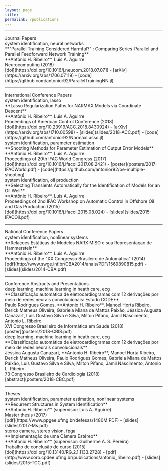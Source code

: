 ```yaml
---
layout: page
title: 
permalink: /publications
---
```


<hr />
<div class="titlebox">Journal Papers</div>

<div class="paper" markdown="1">
<div class="category">system identification, neural networks</div>
<span class="papertitle">**"Parallel Training Considered Harmful?" : Comparing Series-Parallel and Parallel Feedforward Network Training** </span> <br />
<span class="authors">**Antônio H. Ribeiro**, Luis A. Aguirre </span> <br />
<span class="conference">Neurocomputing (2018)</span> <br />
<span class="source">
[doi](https://doi.org/10.1016/j.neucom.2018.07.071) - 
[arXiv](https://arxiv.org/abs/1706.07119) - 
[code](https://github.com/antonior92/ParallelTrainingNN.jl)
</span>
</div>

<hr />
<div class="titlebox">International Conference Papers</div>


<div class="paper" markdown="1">
<div class="category">system identification, lasso </div>
<span class="papertitle">**Lasso Regularization Paths for NARMAX Models via Coordinate Descent**  </span> <br />
<span class="authors">**Antônio H. Ribeiro**, Luis A. Aguirre </span> <br />
<span class="conference">Proceedings of American Control Conference (2018) </span><br />
<span class="source">
[doi](https://doi.org/10.23919/ACC.2018.8430924) - 
[arXiv](https://arxiv.org/abs/1710.00598) -
[slides](slides/2018-ACC.pdf) -
[code](https://github.com/antonior92/NarmaxLasso.jl)
</span>
</div>

<div class="paper" markdown="1">
<div class="category">system identification, parameter estimation </div>
<span class="papertitle">**Shooting Methods for Parameter Estimation of Output Error Models**  </span> <br />
<span class="authors">**Antônio H. Ribeiro**, Luis A. Aguirre </span> <br />
<span class="conference">Proceedings of 20th IFAC World Congress (2017) </span><br />
<span class="source">
[doi](https://doi.org/10.1016/j.ifacol.2017.08.2421) - 
[poster](posters/2017-IFACWorld.pdf) -
[code](https://github.com/antonior92/oe-multiple-shooting)
</span>
</div>

<div class="paper" markdown="1">
<div class="category">system identification, oil production</div>
<span class="papertitle">**Selecting Transients Automatically for the Identification of Models for an Oil Well**  </span> <br />
<span class="authors">**Antônio H. Ribeiro**, Luis A. Aguirre </span> <br />
<span class="conference">Proceedings of 2nd IFAC Workshop on Automatic Control in Offshore Oil and Gas Production (2015)</span><br />
<span class="source">
[doi](https://doi.org/10.1016/j.ifacol.2015.08.024) - 
[slides](slides/2015-IFACOil.pdf)
</span>
</div>

<hr />
<div class="titlebox">National Conference Papers</div>

<div class="paper" markdown="1">
<div class="category">system identification, nonlinear systems</div>
<span class="papertitle">**Relaçoes Estáticas de Modelos NARX MISO e sua Representaçao de Hammerstein**  </span> <br />
<span class="authors">**Antônio H. Ribeiro**, Luis A. Aguirre </span> <br />
<span class="conference">Proceedings of the "XX Congresso Brasileiro de Automática" (2014) </span><br />
<span class="source">
[pdf](http://www.swge.inf.br/CBA2014/anais/PDF/1569890815.pdf) - 
[slides](slides/2014-CBA.pdf)
</span>
</div>

<hr />
<div class="titlebox">Conference Abstracts and Presentations</div>

<div class="paper" markdown="1">
<div class="category">deep learning, machine learning in heath care, ecg</div>
<span class="papertitle">**Classificação automática de eletrocardiogramas com 12 derivações por meio de redes neurais convolucionais: Estudo CODE**  </span> <br />
<span class="authors"> Paulo Rodrigues Gomes, **Antonio H. Ribeiro**, Manoel Horta Ribeiro, Derick Matheus Oliveira, Gabriela Miana de Mattos Paixão, Jéssica Augusta Canazart, Luís Gustavo Silva e Silva,
Milton Pifano, Jamil Nascimento, Antonio L. Ribeiro </span> <br />
<span class="conference"> XVI Congresso Brasileiro de Informática em Saúde (2018) </span><br />
<span class="source">
[poster](posters/2018-CBIS.pdf)
</span>
</div>


<div class="paper" markdown="1">
<div class="category">deep learning, machine learning in heath care, ecg</div>
<span class="papertitle">**Classificação automática de eletrocardiogramas com 12 derivações por meio de redes neurais convolucionais**  </span> <br />
<span class="authors"> Jéssica Augusta Canazart, **Antonio H. Ribeiro**, Manoel Horta Ribeiro, Derick Matheus Oliveira, Paulo Rodrigues Gomes, Gabriela Miana de Mattos Paixão,  Luís Gustavo Silva e Silva,
Milton Pifano, Jamil Nascimento, Antonio L. Ribeiro </span> <br />
<span class="conference"> 73 Congresso Brasileiro de Cardiologia (2018) </span><br />
<span class="source">
[abstract](posters/2018-CBC.pdf)
</span>
</div>


<hr />
<div class="titlebox">Theses </div>

<div class="paper" markdown="1">
<div class="category">system identification, parameter estimation, nonlinear systems</div>
<span class="papertitle">**Recurrent Structures in System Identification**  </span> <br />
<span class="authors"> **Antonio H. Ribeiro** (supervisor: Luis A. Aguirre) </span> <br />
<span class="conference"> Master thesis (2017) </span><br />
<span class="source">
[pdf](https://www.ppgee.ufmg.br/defesas/1480M.PDF) -
[slides](slides/2017-Ms.pdf)
</span>
</div>

<div class="paper" markdown="1">
<div class="category">stereo camera, stereo vision, fpga</div>
<span class="papertitle">**Implementação de uma Câmera Estéreo**  </span> <br />
<span class="authors"> **Antonio H. Ribeiro** (supervisor: Guilherme A. S. Pereira) </span> <br />
<span class="conference"> Trabalho de conclusão de curso (2015) </span><br />
<span class="source">
[doi](https://doi.org/10.13140/RG.2.1.1133.2728) -
[pdf](http://www.coro.cpdee.ufmg.br/publications/antonio_ribeiro.pdf) -
[slides](slides/2015-TCC.pdf)
</span>
</div>

